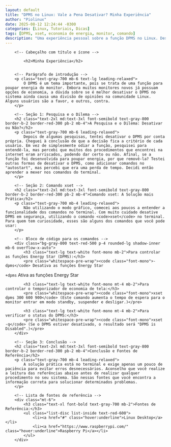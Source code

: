 ```yaml
---
layout: default
title: "DPMS no Linux: Vale a Pena Desativar? Minha Experiência"
author: "Piolinux"
date: 2025-08-12 12:24:44 -0300
categories: [Linux, Tutoriais, Dicas]
tags: [DPMS, xset, economia de energia, monitor, comando]
description: "Uma experiência pessoal sobre a função DPMS no Linux. Descubra se vale a pena desativar a economia de energia do monitor e como usar o comando xset de forma segura."
---
```


<section class="post-content">
                
        <!-- Cabeçalho com título e ícone -->
        
            <h2>Minha Experiência</h2>
     
        
        <!-- Parágrafo de introdução -->
        <p class="text-gray-700 mb-6 text-lg leading-relaxed">
            O DPMS é um tema importante, pois se trata de uma função para poupar energia do monitor. Embora muitos monitores novos já possuam opções de economia, a dúvida sobre se é melhor desativar o DPMS no sistema ainda causa uma divisão de opiniões na comunidade Linux. Alguns usuários são a favor, e outros, contra.
        </p>

        <!-- Seção 1: Pesquisa e o Dilema -->
        <h2 class="text-2xl md:text-3xl font-semibold text-gray-800 border-b-2 border-red-300 pb-2 mb-4">A Pesquisa e o Dilema: Desativar ou Não?</h2>
        <p class="text-gray-700 mb-6 leading-relaxed">
            Depois de algumas pesquisas, tentei desativar o DPMS por conta própria. Cheguei à conclusão de que a decisão fica a critério de cada usuário. Em vez de simplesmente odiar a função, pesquisei para entendê-la, mas percebi que muitos dos procedimentos que encontrei na internet eram arriscados, podendo dar certo ou não. Afinal, se a função foi desenvolvida para poupar energia, por que removê-la? Testei outras formas de desativar o DPMS, como adicionar comandos no "autostart", mas percebi que era uma perda de tempo. Decidi então aprender a mexer nos comandos do terminal.
        </p>
        
        <!-- Seção 2: Comando xset -->
        <h2 class="text-2xl md:text-3xl font-semibold text-gray-800 border-b-2 border-red-300 pb-2 mb-4">Comando xset: A Solução mais Prática</h2>
        <p class="text-gray-700 mb-4 leading-relaxed">
            Não utilizando o modo gráfico, comecei aos poucos a entender a funcionalidade dos comandos no terminal. Com muito cuidado desative  DPMS em segurança, utilizando o comando <code>xset</code> no terminal. Para quem tem curiosidade, esses são alguns dos comandos que você pode usar:
        </p>
        
        <!-- Bloco de código para os comandos -->
        <div class="bg-gray-800 text-red-500 p-4 rounded-lg shadow-inner mb-6 overflow-x-auto">
            <h3 class="text-lg text-white font-mono mb-2">Para controlar as funções Energy Star (DPMS):</h3>
            <pre class="whitespace-pre-wrap"><code class="font-mono">-dpms</code> Desativa as funções Energy Star
<code class="font-mono">+dpms</code> Ativa as funções Energy Star</pre>
            
            <h3 class="text-lg text-white font-mono mt-4 mb-2">Para controlar o temporizador de economia de tela:</h3>
            <pre class="whitespace-pre-wrap"><code class="font-mono">xset dpms 300 600 900</code> (Este comando aumenta o tempo de espera para o monitor entrar em modo standby, suspender e desligar.)</pre>
            
            <h3 class="text-lg text-white font-mono mt-4 mb-2">Para verificar o status do DPMS:</h3>
            <pre class="whitespace-pre-wrap"><code class="font-mono">xset -q</code> (Se o DPMS estiver desativado, o resultado será "DPMS is Disabled".)</pre>
        </div>

        <!-- Seção 3: Conclusão -->
        <h2 class="text-2xl md:text-3xl font-semibold text-gray-800 border-b-2 border-red-300 pb-2 mb-4">Conclusão e Fontes de Referência</h2>
        <p class="text-gray-700 mb-4 leading-relaxed">
            A solução prática está no terminal e exige apenas um pouco de paciência para evitar erros desnecessários. Aconselho que você realize a leitura das referências abaixo antes de realizar qualquer procedimento no seu sistema. São nessas fontes que você encontra a informação correta para solucionar determinados problemas.
        </p>
        
        <!-- Lista de fontes de referência -->
        <div class="mt-6">
            <h3 class="text-xl font-bold text-gray-700 mb-2">Fontes de Referência:</h3>
            <ul class="list-disc list-inside text-red-600">
                <li><a href="#" class="hover:underline">Linux Desktop</a></li>
                <li><a href="https://www.raspberrypi.com/" class="hover:underline">Raspberry Pi</a></li>
            </ul>
        </div>
   
   </section>
  

